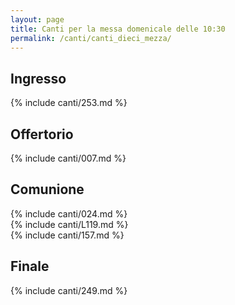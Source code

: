 ```yaml
---
layout: page
title: Canti per la messa domenicale delle 10:30
permalink: /canti/canti_dieci_mezza/
---
```


## Ingresso
{% include canti/253.md %}   

## Offertorio
{% include canti/007.md %}   

## Comunione   
{% include canti/024.md %}   
{% include canti/L119.md %}    
{% include canti/157.md %}    

## Finale
{% include canti/249.md %}   
